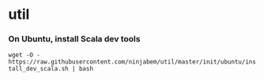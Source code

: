 util
====

### On Ubuntu, install Scala dev tools
`wget -O - https://raw.githubusercontent.com/ninjabem/util/master/init/ubuntu/install_dev_scala.sh | bash`
